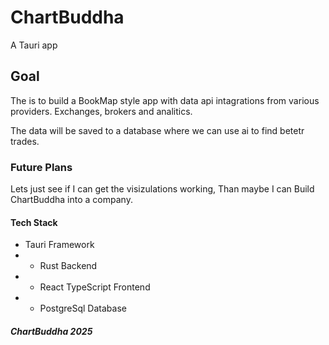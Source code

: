 # ChartBuddha

A Tauri app

## Goal

The is to build a BookMap style app with data api intagrations from various providers. Exchanges, brokers and analitics.

The data will be saved to a database where we can use ai to find betetr trades.

### Future Plans

Lets just see if I can get the visizulations working, Than maybe I can Build ChartBuddha into a company.

#### Tech Stack

- Tauri Framework
- - Rust Backend
- - React TypeScript Frontend
- - PostgreSql Database

##### ChartBuddha 2025

